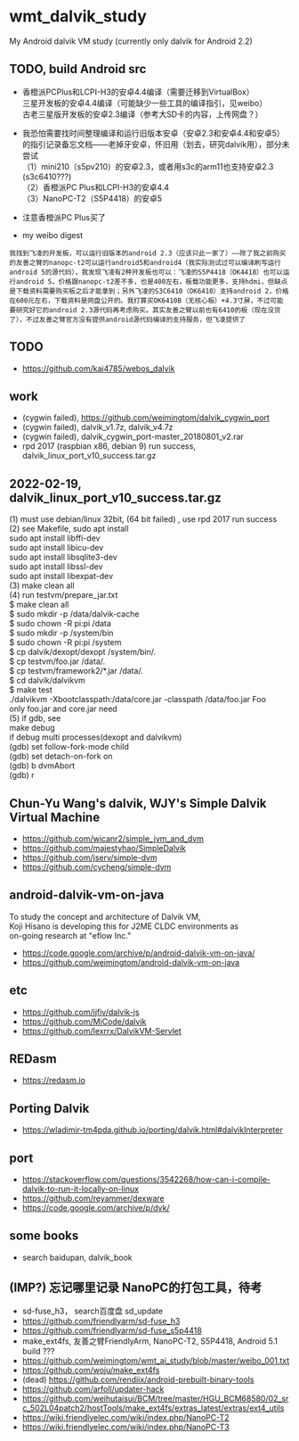 # wmt_dalvik_study
My Android dalvik VM study (currently only dalvik for Android 2.2)  

## TODO, build Android src  
* 香橙派PCPlus和LCPI-H3的安卓4.4编译（需要迁移到VirtualBox）  
三星开发板的安卓4.4编译（可能缺少一些工具的编译指引，见weibo）  
古老三星版开发板的安卓2.3编译（参考大SD卡的内容，上传网盘？）  

* 我恐怕需要找时间整理编译和运行旧版本安卓（安卓2.3和安卓4.4和安卓5）的指引记录备忘文档——老掉牙安卓，怀旧用（划去，研究dalvik用），部分未尝试  
（1）mini210（s5pv210）的安卓2.3，或者用s3c的arm11也支持安卓2.3 (s3c6410???)    
（2）香橙派PC Plus和LCPI-H3的安卓4.4  
（3）NanoPC-T2（S5P4418）的安卓5  

* 注意香橙派PC Plus买了  

* my weibo digest  
```
我找到飞凌的开发板，可以运行旧版本的android 2.3（应该只此一家了）——除了我之前购买的友善之臂的nanopc-t2可以运行android5和android4（我实际测试过可以编译刷写运行android 5的源代码），我发现飞凌有2种开发板也可以：飞凌的S5P4418（OK4418）也可以运行android 5，价格跟nanopc-t2差不多，也是400左右，板载功能更多，支持hdmi，但缺点是下载资料需要购买板之后才能拿到；另外飞凌的S3C6410（OK6410）支持android 2，价格在600元左右，下载资料是网盘公开的。我打算买OK6410B（无核心板）+4.3寸屏，不过可能要研究好它的android 2.3源代码再考虑购买。其实友善之臂以前也有6410的板（现在没货了），不过友善之臂官方没有提供android源代码编译的支持服务，但飞凌提供了
```

## TODO  
* https://github.com/kai4785/webos_dalvik  

## work  
* (cygwin failed), https://github.com/weimingtom/dalvik_cygwin_port  
* (cygwin failed), dalvik_v1.7z, dalvik_v4.7z  
* (cygwin failed), dalvik_cygwin_port-master_20180801_v2.rar  
* rpd 2017 (raspbian x86, debian 9) run success, dalvik_linux_port_v10_success.tar.gz  

## 2022-02-19, dalvik_linux_port_v10_success.tar.gz  
(1) must use debian/linux 32bit, (64 bit failed) , use rpd 2017 run success  
(2) see Makefile, sudo apt install  
sudo apt install libffi-dev  
sudo apt install libicu-dev  
sudo apt install libsqlite3-dev  
sudo apt install libssl-dev  
sudo apt install libexpat-dev  
(3) make clean all  
(4) run testvm/prepare_jar.txt  
$ make clean all  
$ sudo mkdir -p /data/dalvik-cache  
$ sudo chown -R pi:pi /data  
$ sudo mkdir -p /system/bin  
$ sudo chown -R pi:pi /system  
$ cp dalvik/dexopt/dexopt /system/bin/.  
$ cp testvm/foo.jar /data/.  
$ cp testvm/framework2/*.jar /data/.  
$ cd dalvik/dalvikvm  
$ make test  
./dalvikvm -Xbootclasspath:/data/core.jar -classpath /data/foo.jar Foo  
only foo.jar and core.jar need  
(5) if gdb, see   
make debug  
if debug multi processes(dexopt and dalvikvm)  
(gdb) set follow-fork-mode child  
(gdb) set detach-on-fork on  
(gdb) b dvmAbort  
(gdb) r  

## Chun-Yu Wang's dalvik, WJY's Simple Dalvik Virtual Machine  
* https://github.com/wicanr2/simple_jvm_and_dvm  
* https://github.com/majestyhao/SimpleDalvik  
* https://github.com/jserv/simple-dvm  
* https://github.com/cycheng/simple-dvm  

## android-dalvik-vm-on-java  
To study the concept and architecture of Dalvik VM,   
Koji Hisano is developing this for J2ME CLDC environments as   
on-going research at "eflow Inc."  
* https://code.google.com/archive/p/android-dalvik-vm-on-java/  
* https://github.com/weimingtom/android-dalvik-vm-on-java  

## etc  
* https://github.com/jjfiv/dalvik-js  
* https://github.com/MiCode/dalvik  
* https://github.com/lexrrx/DalvikVM-Servlet  

## REDasm  
* https://redasm.io  

## Porting Dalvik  
* https://wladimir-tm4pda.github.io/porting/dalvik.html#dalvikInterpreter  

## port  
* https://stackoverflow.com/questions/3542268/how-can-i-compile-dalvik-to-run-it-locally-on-linux  
* https://github.com/reyammer/dexware  
* https://code.google.com/archive/p/dvk/  

## some books  
* search baidupan, dalvik_book  

## (IMP?) 忘记哪里记录 NanoPC的打包工具，待考  
* sd-fuse_h3， search百度盘 sd_update
* https://github.com/friendlyarm/sd-fuse_h3
* https://github.com/friendlyarm/sd-fuse_s5p4418  
* make_ext4fs, 友善之臂FriendlyArm, NanoPC-T2, S5P4418, Android 5.1 build ???  
* https://github.com/weimingtom/wmt_ai_study/blob/master/weibo_001.txt  
* https://github.com/woju/make_ext4fs  
* (dead) https://github.com/rendiix/android-prebuilt-binary-tools  
* https://github.com/arfoll/updater-hack  
* https://github.com/weihutaisui/BCM/tree/master/HGU_BCM68580/02_src_502L04patch2/hostTools/make_ext4fs/extras_latest/extras/ext4_utils  
* https://wiki.friendlyelec.com/wiki/index.php/NanoPC-T2    
* https://wiki.friendlyelec.com/wiki/index.php/NanoPC-T3  
